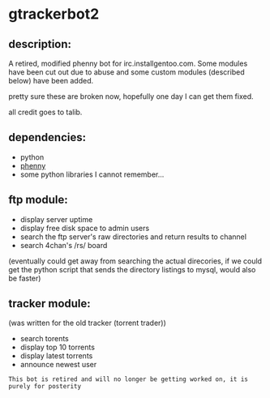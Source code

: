 gtrackerbot2
=================

description:
------------
A retired, modified phenny bot for irc.installgentoo.com. Some modules have been cut out due to abuse and some custom modules (described below) have been added.

pretty sure these are broken now, hopefully one day I can get them fixed.

all credit goes to talib.

dependencies:
-------------
* python
* [phenny](http://inamidst.com/phenny)
* some python libraries I cannot remember...

ftp module:
-----------
* display server uptime
* display free disk space to admin users
* search the ftp server's raw directories and return results to channel
* search 4chan's /rs/ board


(eventually could get away from searching the actual direcories, if we could get the python script that sends the directory listings to mysql, would also be faster)


tracker module:
---------------
(was written for the old tracker (torrent trader))
* search torents
* display top 10 torrents
* display latest torrents
* announce newest user

`This bot is retired and will no longer be getting worked on, it is purely for
posterity`
